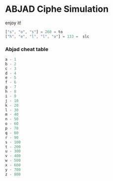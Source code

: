 # ABJAD Ciphe Simulation

enjoy it!

```js
["s", "o", "s"] = 260 = to
["h", "e", "l", "l", "o"] = 133 =  slc
```

### Abjad cheat table
```js
a - 1
b - 2
c - 3
d - 4
e - 5
f - 6
g - 7
h - 8
i - 9
j - 10
k - 20
l - 30
m - 40
n - 50
o - 60
p - 70
q - 80
r - 90
s - 100
t - 200
u - 300
v - 400
w - 500
x - 600
y - 700
z - 800
```
